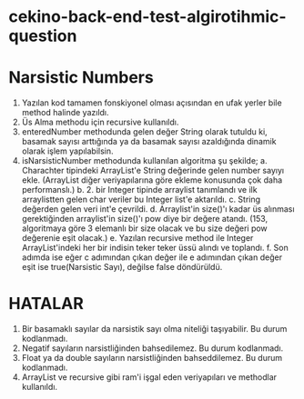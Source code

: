 # cekino-back-end-test-algirotihmic-question
# Narsistic Numbers

1) Yazılan kod tamamen fonskiyonel olması açısından en ufak yerler bile method halinde yazıldı.
2) Üs Alma methodu için recursive kullanıldı.
3) enteredNumber methodunda gelen değer String olarak tutuldu ki, basamak sayısı arttığında ya da basamak sayısı azaldığında
dinamik olarak işlem yapılabilsin.
4) isNarsisticNumber methodunda kullanılan algoritma şu şekilde;
    a. Charachter tipindeki ArrayList'e String değerinde gelen number sayıyı ekle. (ArrayList diğer veriyapılarına göre ekleme konusunda çok daha performanslı.)
    b. 2. bir Integer tipinde arraylist tanımlandı ve ilk arraylistten gelen char veriler bu Integer list'e aktarıldı.
    c. String değerden gelen veri int'e çevrildi.
    d. Arraylist'in size()'ı kadar üs alınması gerektiğinden arraylist'in size()'ı pow diye bir değere atandı.
    (153, algoritmaya göre 3 elemanlı bir size olacak ve bu size değeri pow değerenie eşit olacak.)
    e. Yazılan recursive method ile Integer ArrayList'indeki her bir indisin teker teker üssü alındı ve toplandı.
    f. Son adımda ise eğer c adımından çıkan değer ile e adımından çıkan değer eşit ise true(Narsistic Sayı), değilse false döndürüldü.
    


# HATALAR

1) Bir basamaklı sayılar da narsistik sayı olma niteliği taşıyabilir. Bu durum kodlanmadı.
2) Negatif sayıların narsistliğinden bahsedilemez. Bu durum kodlanmadı.
3) Float ya da double sayıların narsistliğinden bahseddilemez. Bu durum kodlanmadı.
4) ArrayList ve recursive gibi ram'i işgal eden veriyapıları ve methodlar kullanıldı.

